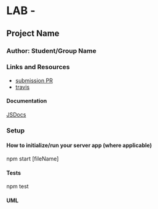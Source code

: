 # LAB - 

## Project Name

### Author: Student/Group Name

### Links and Resources
* [submission PR](https://github.com/david-vloedman-401-advanced-javascript/401-lab-16/pull/1)
* [travis](http://xyz.com)


#### Documentation

[JSDocs](./docs/index.html)

### Setup

#### How to initialize/run your server app (where applicable)

npm start [fileName]
  
#### Tests

npm test

#### UML


